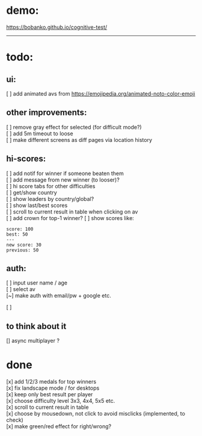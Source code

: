 # demo:

https://bobanko.github.io/cognitive-test/

---

# todo:

## ui:

[ ] add animated avs from https://emojipedia.org/animated-noto-color-emoji

## other improvements:

[ ] remove gray effect for selected (for difficult mode?)  
[ ] add 5m timeout to loose  
[ ] make different screens as diff pages via location history

## hi-scores:

[ ] add notif for winner if someone beaten them  
[ ] add message from new winner (to looser)?  
[ ] hi score tabs for other difficulties  
[ ] get/show country  
[ ] show leaders by country/global?  
[ ] show last/best scores  
[ ] scroll to current result in table when clicking on av  
[ ] add crown for top-1 winner?
[ ] show scores like:

    score: 100
    best: 50
    ---
    new score: 30
    previous: 50

## auth:

[ ] input user name / age  
[ ] select av  
[~] make auth with email/pw + google etc.

[ ]

## to think about it

[] async multiplayer ?

# done

[x] add 1/2/3 medals for top winners  
[x] fix landscape mode / for desktops  
[x] keep only best result per player  
[x] choose difficulty level 3x3, 4x4, 5x5 etc.  
[x] scroll to current result in table  
[x] choose by mousedown, not click to avoid misclicks (implemented, to check)  
[x] make green/red effect for right/wrong?
